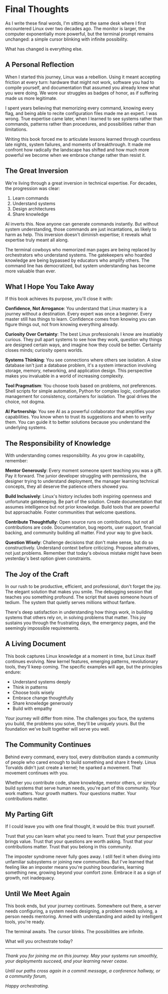 # Final Thoughts

As I write these final words, I'm sitting at the same desk where I first encountered Linux over two decades ago. The monitor is larger, the computer exponentially more powerful, but the terminal prompt remains unchanged: a simple cursor blinking with infinite possibility.

What has changed is everything else.

## A Personal Reflection

When I started this journey, Linux was a rebellion. Using it meant accepting friction at every turn: hardware that might not work, software you had to compile yourself, and documentation that assumed you already knew what you were doing. We wore our struggles as badges of honor, as if suffering made us more legitimate.

I spent years believing that memorizing every command, knowing every flag, and being able to recite configuration files made me an expert. I was wrong. True expertise came later, when I learned to see systems rather than commands, patterns rather than procedures, and possibilities rather than limitations.

Writing this book forced me to articulate lessons learned through countless late nights, system failures, and moments of breakthrough. It made me confront how radically the landscape has shifted and how much more powerful we become when we embrace change rather than resist it.

## The Great Inversion

We're living through a great inversion in technical expertise. For decades, the progression was clear:
1. Learn commands
2. Understand systems
3. Design architectures
4. Share knowledge

AI inverts this. Now anyone can generate commands instantly. But without system understanding, those commands are just incantations, as likely to harm as help. This inversion doesn't diminish expertise; it reveals what expertise truly meant all along.

The terminal cowboys who memorized man pages are being replaced by orchestrators who understand systems. The gatekeepers who hoarded knowledge are being bypassed by educators who amplify others. The command line has democratized, but system understanding has become more valuable than ever.

## What I Hope You Take Away

If this book achieves its purpose, you'll close it with:

**Confidence, Not Arrogance**: You understand that Linux mastery is a journey without a destination. Every expert was once a beginner. Every master still has things to learn. Confidence comes from knowing you can figure things out, not from knowing everything already.

**Curiosity Over Certainty**: The best Linux professionals I know are insatiably curious. They pull apart systems to see how they work, question why things are designed certain ways, and imagine how they could be better. Certainty closes minds; curiosity opens worlds.

**Systems Thinking**: You see connections where others see isolation. A slow database isn't just a database problem, it's a system interaction involving storage, memory, networking, and application design. This perspective makes you invaluable in a world of increasing complexity.

**Tool Pragmatism**: You choose tools based on problems, not preferences. Shell scripts for simple automation, Python for complex logic, configuration management for consistency, containers for isolation. The goal drives the choice, not dogma.

**AI Partnership**: You see AI as a powerful collaborator that amplifies your capabilities. You know when to trust its suggestions and when to verify them. You can guide it to better solutions because you understand the underlying systems.

## The Responsibility of Knowledge

With understanding comes responsibility. As you grow in capability, remember:

**Mentor Generously**: Every moment someone spent teaching you was a gift. Pay it forward. The junior developer struggling with permissions, the designer trying to understand deployment, the manager learning technical concepts, they all deserve the patience others showed you.

**Build Inclusively**: Linux's history includes both inspiring openness and unfortunate gatekeeping. Be part of the solution. Create documentation that assumes intelligence but not prior knowledge. Build tools that are powerful but approachable. Foster communities that welcome questions.

**Contribute Thoughtfully**: Open source runs on contributions, but not all contributions are code. Documentation, bug reports, user support, financial backing, and community building all matter. Find your way to give back.

**Question Wisely**: Challenge decisions that don't make sense, but do so constructively. Understand context before criticizing. Propose alternatives, not just problems. Remember that today's obvious mistake might have been yesterday's best option given constraints.

## The Joy of the Craft

In our rush to be productive, efficient, and professional, don't forget the joy. The elegant solution that makes you smile. The debugging session that teaches you something profound. The script that saves someone hours of tedium. The system that quietly serves millions without fanfare.

There's deep satisfaction in understanding how things work, in building systems that others rely on, in solving problems that matter. This joy sustains you through the frustrating days, the emergency pages, and the seemingly impossible requirements.

## A Living Document

This book captures Linux knowledge at a moment in time, but Linux itself continues evolving. New kernel features, emerging patterns, revolutionary tools, they'll keep coming. The specific examples will age, but the principles endure:

* Understand systems deeply
* Think in patterns
* Choose tools wisely
* Embrace change thoughtfully
* Share knowledge generously
* Build with empathy

Your journey will differ from mine. The challenges you face, the systems you build, the problems you solve, they'll be uniquely yours. But the foundation we've built together will serve you well.

## The Community Continues

Behind every command, every tool, every distribution stands a community of people who cared enough to build something and share it freely. Linus Torvalds didn't just create a kernel; he sparked a movement. That movement continues with you.

Whether you contribute code, share knowledge, mentor others, or simply build systems that serve human needs, you're part of this community. Your work matters. Your growth matters. Your questions matter. Your contributions matter.

## My Parting Gift

If I could leave you with one final thought, it would be this: trust yourself.

Trust that you can learn what you need to learn. Trust that your perspective brings value. Trust that your questions are worth asking. Trust that your contributions matter. Trust that you belong in this community.

The imposter syndrome never fully goes away. I still feel it when diving into unfamiliar subsystems or joining new communities. But I've learned that feeling like an imposter means you're pushing boundaries, learning something new, growing beyond your comfort zone. Embrace it as a sign of growth, not inadequacy.

## Until We Meet Again

This book ends, but your journey continues. Somewhere out there, a server needs configuring, a system needs designing, a problem needs solving, a person needs mentoring. Armed with understanding and aided by intelligent tools, you're ready.

The terminal awaits. The cursor blinks. The possibilities are infinite.

What will you orchestrate today?

---

*Thank you for joining me on this journey. May your systems run smoothly, your deployments succeed, and your learning never cease.*

*Until our paths cross again in a commit message, a conference hallway, or a community forum,*

*Happy orchestrating.*